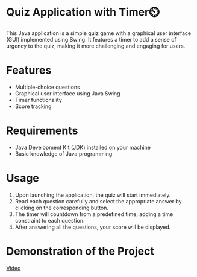 # Quiz Application with Timer⏲️

This Java application is a simple quiz game with a graphical user interface (GUI) implemented using Swing. It features a timer to add a sense of urgency to the quiz, making it more challenging and engaging for users.<br>

# Features

- Multiple-choice questions
- Graphical user interface using Java Swing
- Timer functionality
- Score tracking

# Requirements
- Java Development Kit (JDK) installed on your machine
- Basic knowledge of Java programming

# Usage
1. Upon launching the application, the quiz will start immediately.
2. Read each question carefully and select the appropriate answer by clicking on the corresponding button.
3. The timer will countdown from a predefined time, adding a time constraint to each question.
4. After answering all the questions, your score will be displayed.

# Demonstration of the Project

[Video](https://github.com/MLakshmipraharsha07/Codeway/assets/98521185/7213a7d5-4d6c-4232-91e9-8fd442d5905e)

